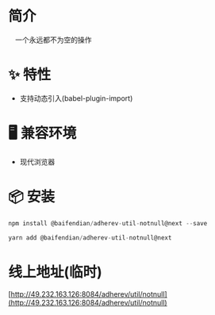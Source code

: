 # 简介
&ensp;&ensp;一个永远都不为空的操作

# ✨ 特性
- 支持动态引入(babel-plugin-import)

# 🖥 兼容环境
- 现代浏览器

# 📦 安装
```javascript
npm install @baifendian/adherev-util-notnull@next --save
```

```javascript
yarn add @baifendian/adherev-util-notnull@next
```

# 线上地址(临时)
[http://49.232.163.126:8084/adherev/util/notnull](http://49.232.163.126:8084/adherev/util/notnull)
